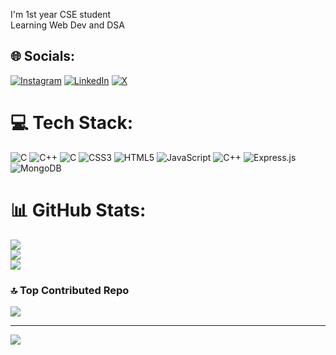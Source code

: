 
I'm 1st year CSE student <br>Learning Web Dev and DSA 


## 🌐 Socials:
[![Instagram](https://img.shields.io/badge/Instagram-%23E4405F.svg?logo=Instagram&logoColor=white)](https://instagram.com/humaidwali) [![LinkedIn](https://img.shields.io/badge/LinkedIn-%230077B5.svg?logo=linkedin&logoColor=white)](https://linkedin.com/in/humaidwali20) [![X](https://img.shields.io/badge/X-black.svg?logo=X&logoColor=white)](https://x.com/wali0humaid) 

# 💻 Tech Stack:
![C](https://img.shields.io/badge/c-%2300599C.svg?style=for-the-badge&logo=c&logoColor=white) ![C++](https://img.shields.io/badge/c++-%2300599C.svg?style=for-the-badge&logo=c%2B%2B&logoColor=white) ![C](https://img.shields.io/badge/c-%2300599C.svg?style=for-the-badge&logo=c&logoColor=white) ![CSS3](https://img.shields.io/badge/css3-%231572B6.svg?style=for-the-badge&logo=css3&logoColor=white) ![HTML5](https://img.shields.io/badge/html5-%23E34F26.svg?style=for-the-badge&logo=html5&logoColor=white) ![JavaScript](https://img.shields.io/badge/javascript-%23323330.svg?style=for-the-badge&logo=javascript&logoColor=%23F7DF1E) ![C++](https://img.shields.io/badge/c++-%2300599C.svg?style=for-the-badge&logo=c%2B%2B&logoColor=white) ![Express.js](https://img.shields.io/badge/express.js-%23404d59.svg?style=for-the-badge&logo=express&logoColor=%2361DAFB) ![MongoDB](https://img.shields.io/badge/MongoDB-%234ea94b.svg?style=for-the-badge&logo=mongodb&logoColor=white)
# 📊 GitHub Stats:
![](https://github-readme-stats.vercel.app/api?username=waliilaw&theme=date_night&hide_border=false&include_all_commits=false&count_private=false)<br/>
![](https://github-readme-streak-stats.herokuapp.com/?user=waliilaw&theme=date_night&hide_border=false)<br/>
![](https://github-readme-stats.vercel.app/api/top-langs/?username=waliilaw&theme=date_night&hide_border=false&include_all_commits=false&count_private=false&layout=compact)

### 🔝 Top Contributed Repo
![](https://github-contributor-stats.vercel.app/api?username=waliilaw&limit=5&theme=one_dark_pro&combine_all_yearly_contributions=true)

---
[![](https://visitcount.itsvg.in/api?id=waliilaw&icon=5&color=5)](https://visitcount.itsvg.in)

<!-- Proudly created with GPRM ( https://gprm.itsvg.in ) -->

